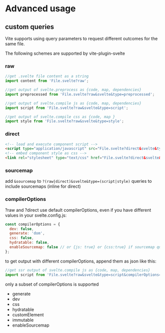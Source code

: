# Advanced usage

## custom queries

Vite supports using query parameters to request different outcomes for the same file.

The following schemes are supported by vite-plugin-svelte

### raw

```js
//get .svelte file content as a string
import content from 'File.svelte?raw';

//get output of svelte.preprocess as {code, map, dependencies}
import preprocessed from 'File.svelte?raw&svelte&type=preprocessed';

//get output of svelte.compile js as {code, map, dependencies}
import script from 'File.svelte?raw&svelte&type=script';

//get output of svelte.compile css as {code, map }
import style from 'File.svelte?raw&svelte&type=style';
```

### direct

```html
<!-- load and execute component script -->
<script type="application/javascript" src="File.svelte?direct&svelte&type=script&lang.js" />
<!-- embed component style as css -->
<link rel="stylesheet" type="text/css" href="File.svelte?direct&svelte&type=script&lang.css" />
```

### sourcemap

add `&sourcemap` to `?(raw|direct)&svelte&type=(script|style)` queries to include sourcemaps (inline for direct)

### compilerOptions

?raw and ?direct use default compilerOptions, even if you have different values in your svelte.config.js:

```js
const compilerOptions = {
  dev: false,
  generate: 'dom',
  css: false,
  hydratable: false,
  enableSourcemap: false // or {js: true} or {css:true} if sourcemap query is set
};
```

to get output with different compilerOptions, append them as json like this:

```js
//get ssr output of svelte.compile js as {code, map, dependencies}
import script from 'File.svelte?raw&svelte&type=script&compilerOptions={generate:"ssr"}';
```

only a subset of compilerOptions is supported

- generate
- dev
- css
- hydratable
- customElement
- immutable
- enableSourcemap
